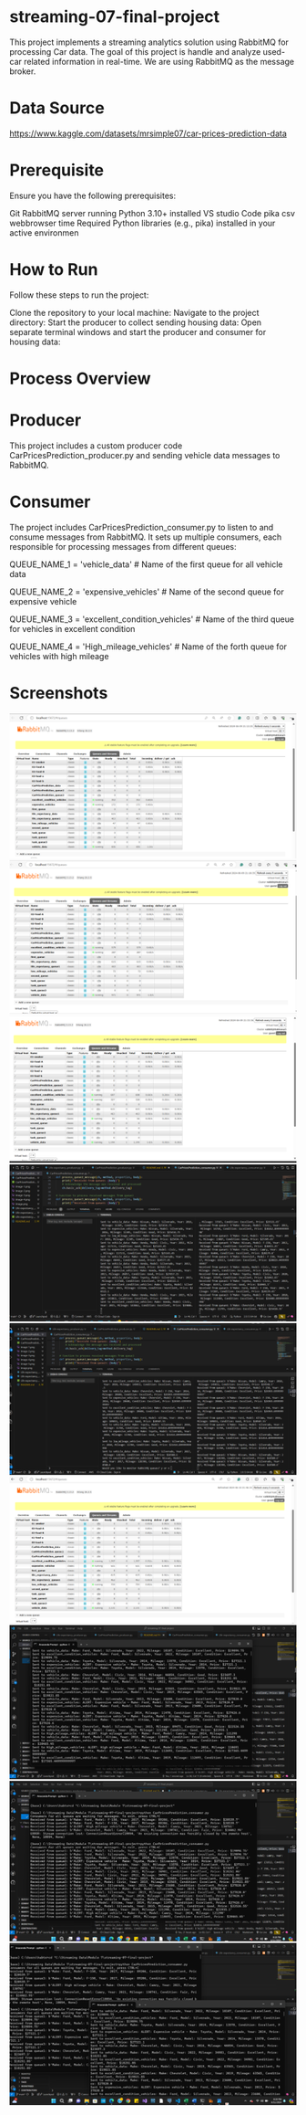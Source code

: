 # streaming-07-final-project
This project implements a streaming analytics solution using RabbitMQ for processing Car data. The goal of this project is handle and analyze used- car related information in real-time. We are using RabbitMQ as the message broker.

# Data Source

https://www.kaggle.com/datasets/mrsimple07/car-prices-prediction-data

# Prerequisite
 Ensure you have the following prerequisites:

Git
RabbitMQ server running
Python 3.10+ installed
VS studio Code
pika
csv
webbrowser
time
Required Python libraries (e.g., pika) installed in your active environmen

# How to Run
Follow these steps to run the project:

Clone the repository to your local machine:
Navigate to the project directory:
Start the producer to collect sending housing data:
Open separate terminal windows and start the producer and consumer for housing data:

# Process Overview

# Producer

This project includes a custom producer code  CarPricesPrediction_producer.py and  sending vehicle  data messages to RabbitMQ. 

# Consumer

The project includes CarPricesPrediction_consumer.py  to listen to and consume messages from RabbitMQ. It sets up multiple consumers, each responsible for processing messages from different queues:

QUEUE_NAME_1 = 'vehicle_data'  # Name of the first queue for all vehicle data

QUEUE_NAME_2 = 'expensive_vehicles'  # Name of the second queue for expensive vehicle

QUEUE_NAME_3 = 'excellent_condition_vehicles'  # Name of the third queue for vehicles in excellent condition

QUEUE_NAME_4 = 'High_mileage_vehicles'  # Name of the forth queue for vehicles with high mileage

# Screenshots

![alt text](image-1.png)
![alt text](image-3.png)
![alt text](image-4.png)
![alt text](image-5.png)
![alt text](image-6.png)
![alt text](image-9.png)
![alt text](image-14.png)
![alt text](image-15.png)
![alt text](image-16.png)

